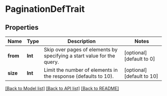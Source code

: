 # PaginationDefTrait

## Properties
Name | Type | Description | Notes
------------ | ------------- | ------------- | -------------
**from** | **Int** | Skip over pages of elements by specifying a start value for the query. | [optional] [default to 0]
**size** | **Int** | Limit the number of elements in the response (defaults to 10). | [optional] [default to 10]

[[Back to Model list]](../README.md#documentation-for-models) [[Back to API list]](../README.md#documentation-for-api-endpoints) [[Back to README]](../README.md)

